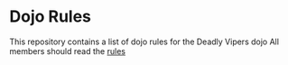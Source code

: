 Dojo Rules
==========

This repository contains a list of dojo rules for the Deadly Vipers dojo
All members should read the [rules]("https://github.com/deadlyvipers")

